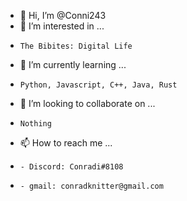 - 👋 Hi, I’m @Conni243
- 👀 I’m interested in ...
-     The Bibites: Digital Life
- 🌱 I’m currently learning ...
-     Python, Javascript, C++, Java, Rust
- 💞️ I’m looking to collaborate on ...
-     Nothing
- 📫 How to reach me ...
-     - Discord: Conradi#8108
-     - gmail: conradknitter@gmail.com

<!---
Conni243/Conni243 is a ✨ special ✨ repository because its `README.md` (this file) appears on your GitHub profile.
You can click the Preview link to take a look at your changes.
--->
